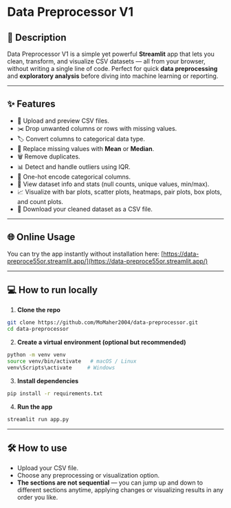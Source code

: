 # Data Preprocessor V1

## 📜 Description
Data Preprocessor V1 is a simple yet powerful **Streamlit** app that lets you clean, transform, and visualize CSV datasets — all from your browser, without writing a single line of code. Perfect for quick **data preprocessing** and **exploratory analysis** before diving into machine learning or reporting.

---

## ✨ Features
- 📂 Upload and preview CSV files.
- ✂️ Drop unwanted columns or rows with missing values.
- 🏷 Convert columns to categorical data type.
- 🔄 Replace missing values with **Mean** or **Median**.
- 🗑 Remove duplicates.
- 📊 Detect and handle outliers using IQR.
- 🧩 One-hot encode categorical columns.
- 🧾 View dataset info and stats (null counts, unique values, min/max).
- 📈 Visualize with bar plots, scatter plots, heatmaps, pair plots, box plots, and count plots.
- 💾 Download your cleaned dataset as a CSV file.

---

## 🌐 Online Usage
You can try the app instantly without installation here: [https://data-preproce55or.streamlit.app/](https://data-preproce55or.streamlit.app/)

---

## 💻 How to run locally
1. **Clone the repo**  
```bash
git clone https://github.com/MoMaher2004/data-preprocessor.git
cd data-preprocessor
```

2. **Create a virtual environment (optional but recommended)**  
```bash
python -m venv venv
source venv/bin/activate   # macOS / Linux
venv\Scripts\activate     # Windows
```

3. **Install dependencies**  
```bash
pip install -r requirements.txt
```

4. **Run the app**  
```bash
streamlit run app.py
```

---

## 🛠 How to use
- Upload your CSV file.
- Choose any preprocessing or visualization option.
- **The sections are not sequential** — you can jump up and down to different sections anytime, applying changes or visualizing results in any order you like.

